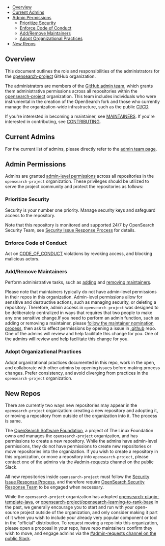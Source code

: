 - [Overview](#overview)
- [Current Admins](#current-admins)
- [Admin Permissions](#admin-permissions)
  - [Prioritize Security](#prioritize-security)
  - [Enforce Code of Conduct](#enforce-code-of-conduct)
  - [Add/Remove Maintainers](#addremove-maintainers)
  - [Adopt Organizational Practices](#adopt-organizational-practices)
- [New Repos](#new-repos)

## Overview

This document outlines the role and responsibilities of the administrators for the [opensearch-project](https://github.com/opensearch-project/) GitHub organization.

The administrators are members of the [GitHub admin team](https://github.com/orgs/opensearch-project/teams/admin), which grants them administrative permissions across all repositories within the [opensearch-project](https://github.com/opensearch-project/) organization. This team includes individuals who were instrumental in the creation of the OpenSearch fork and those who currently manage the organization-wide infrastructure, such as the public [CI/CD](https://build.ci.opensearch.org/).

If you're interested in becoming a maintainer, see [MAINTAINERS](MAINTAINERS.md). If you're interested in contributing, see [CONTRIBUTING](CONTRIBUTING.md).

## Current Admins

For the current list of admins, please directly refer to the [admin team page](https://github.com/orgs/opensearch-project/teams/admin).

## Admin Permissions

Admins are granted [admin-level permissions](https://docs.github.com/en/organizations/managing-access-to-your-organizations-repositories/repository-permission-levels-for-an-organization) across all repositories in the `opensearch-project` organization. These privileges should be utilized to serve the project community and protect the repositories as follows:

### Prioritize Security

Security is your number one priority. Manage security keys and safeguard access to the repository.

Note that this repository is monitored and supported 24/7 by OpenSearch Security Team, see [Security Issue Response Process](SECURITY.md) for details.

### Enforce Code of Conduct

Act on [CODE_OF_CONDUCT](CODE_OF_CONDUCT.md) violations by revoking access, and blocking malicious actors.

### Add/Remove Maintainers

Perform administrative tasks, such as [adding](RESPONSIBILITIES.md#adding-a-new-maintainer) and [removing maintainers](RESPONSIBILITIES.md#removing-a-maintainer).

Please note that maintainers typically do not have admin-level permissions in their repos in this organization. Admin-level permissions allow for sensitive and destructive actions, such as managing security, or deleting a repository. Therefore, admin access in `opensearch-project` was designed to be deliberately centralized in ways that requires that two people to make any one sensitive change.If you need to perform an admin function, such as adding or removing a maintainer, please [follow the maintainer nomination process](RESPONSIBILITIES.md#becoming-a-maintainer), then ask to effect permissions by opening a issue in [.github](https://github.com/opensearch-project/.github) repo. One of the admins will review and help facilitate this change for you. One of the admins will review and help facilitate this change for you.

### Adopt Organizational Practices

Adopt organizational practices documented in this repo, work in the open, and collaborate with other admins by opening issues before making process changes. Prefer consistency, and avoid diverging from practices in the `opensearch-project` organization.

## New Repos

There are currently two ways new repositories may appear in the `opensearch-project` organization: creating a new repository and adopting it, or moving a repository from outside of the organization into it. The process is same.

The [OpenSearch Software Foundation](https://foundation.opensearch.org/), a project of The Linux Foundation owns and manages the `opensearch-project` organization, and has permissions to create a new repository. While the admins have admin-level permissions, they do not have permissions to create new repositories or move repositories into the organization. If you wish to create a repository in this organization, or move a repository into `opensearch-project`, please contact one of the admins via the [#admin-requests](https://opensearch.slack.com/archives/C051CKVFB2A) channel on the public Slack.

All new repositories inside `opensearch-project` must follow the [Security Issue Response Process](SECURITY.md), and therefore require [OpenSearch Security Response Team](SECURITY.md#security-response-team-srt) to be engaged when necessary. 

While the `opensearch-project` organization has adopted [opensearch-plugin-template-java](https://github.com/opensearch-project/opensearch-plugin-template-java), or [opensearch-project/opensearch-learning-to-rank-base](https://github.com/opensearch-project/opensearch-learning-to-rank-base) in the past, we generally encourage you to start and run with your open-source project outside of the organization, and only consider making it part of it when you wish to include your already very popular component or tool in the "official" distribution. To request moving a repo into this organization, please open a proposal in your repo, have repo maintainers confirm they wish to move, and engage admins via the [#admin-requests channel on the public Slack](https://opensearch.slack.com/archives/C051CKVFB2A).
